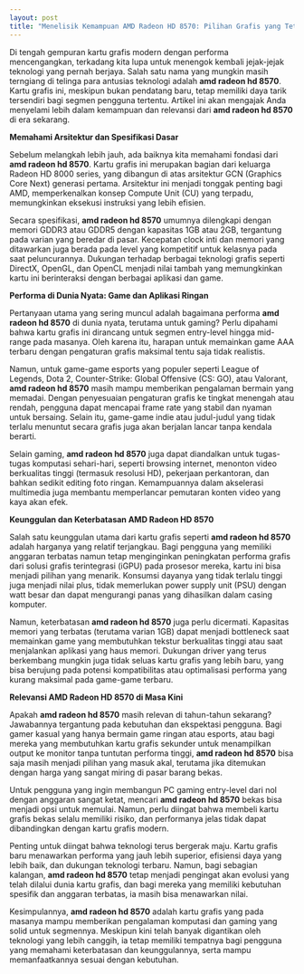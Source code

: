 ```yaml
---
layout: post
title: "Menelisik Kemampuan AMD Radeon HD 8570: Pilihan Grafis yang Tetap Relevan"
---
```


Di tengah gempuran kartu grafis modern dengan performa mencengangkan, terkadang kita lupa untuk menengok kembali jejak-jejak teknologi yang pernah berjaya. Salah satu nama yang mungkin masih terngiang di telinga para antusias teknologi adalah **amd radeon hd 8570**. Kartu grafis ini, meskipun bukan pendatang baru, tetap memiliki daya tarik tersendiri bagi segmen pengguna tertentu. Artikel ini akan mengajak Anda menyelami lebih dalam kemampuan dan relevansi dari **amd radeon hd 8570** di era sekarang.

**Memahami Arsitektur dan Spesifikasi Dasar**

Sebelum melangkah lebih jauh, ada baiknya kita memahami fondasi dari **amd radeon hd 8570**. Kartu grafis ini merupakan bagian dari keluarga Radeon HD 8000 series, yang dibangun di atas arsitektur GCN (Graphics Core Next) generasi pertama. Arsitektur ini menjadi tonggak penting bagi AMD, memperkenalkan konsep Compute Unit (CU) yang terpadu, memungkinkan eksekusi instruksi yang lebih efisien.

Secara spesifikasi, **amd radeon hd 8570** umumnya dilengkapi dengan memori GDDR3 atau GDDR5 dengan kapasitas 1GB atau 2GB, tergantung pada varian yang beredar di pasar. Kecepatan clock inti dan memori yang ditawarkan juga berada pada level yang kompetitif untuk kelasnya pada saat peluncurannya. Dukungan terhadap berbagai teknologi grafis seperti DirectX, OpenGL, dan OpenCL menjadi nilai tambah yang memungkinkan kartu ini berinteraksi dengan berbagai aplikasi dan game.

**Performa di Dunia Nyata: Game dan Aplikasi Ringan**

Pertanyaan utama yang sering muncul adalah bagaimana performa **amd radeon hd 8570** di dunia nyata, terutama untuk gaming? Perlu dipahami bahwa kartu grafis ini dirancang untuk segmen entry-level hingga mid-range pada masanya. Oleh karena itu, harapan untuk memainkan game AAA terbaru dengan pengaturan grafis maksimal tentu saja tidak realistis.

Namun, untuk game-game esports yang populer seperti League of Legends, Dota 2, Counter-Strike: Global Offensive (CS: GO), atau Valorant, **amd radeon hd 8570** masih mampu memberikan pengalaman bermain yang memadai. Dengan penyesuaian pengaturan grafis ke tingkat menengah atau rendah, pengguna dapat mencapai frame rate yang stabil dan nyaman untuk bersaing. Selain itu, game-game indie atau judul-judul yang tidak terlalu menuntut secara grafis juga akan berjalan lancar tanpa kendala berarti.

Selain gaming, **amd radeon hd 8570** juga dapat diandalkan untuk tugas-tugas komputasi sehari-hari, seperti browsing internet, menonton video berkualitas tinggi (termasuk resolusi HD), pekerjaan perkantoran, dan bahkan sedikit editing foto ringan. Kemampuannya dalam akselerasi multimedia juga membantu memperlancar pemutaran konten video yang kaya akan efek.

**Keunggulan dan Keterbatasan AMD Radeon HD 8570**

Salah satu keunggulan utama dari kartu grafis seperti **amd radeon hd 8570** adalah harganya yang relatif terjangkau. Bagi pengguna yang memiliki anggaran terbatas namun tetap menginginkan peningkatan performa grafis dari solusi grafis terintegrasi (iGPU) pada prosesor mereka, kartu ini bisa menjadi pilihan yang menarik. Konsumsi dayanya yang tidak terlalu tinggi juga menjadi nilai plus, tidak memerlukan power supply unit (PSU) dengan watt besar dan dapat mengurangi panas yang dihasilkan dalam casing komputer.

Namun, keterbatasan **amd radeon hd 8570** juga perlu dicermati. Kapasitas memori yang terbatas (terutama varian 1GB) dapat menjadi bottleneck saat memainkan game yang membutuhkan tekstur berkualitas tinggi atau saat menjalankan aplikasi yang haus memori. Dukungan driver yang terus berkembang mungkin juga tidak seluas kartu grafis yang lebih baru, yang bisa berujung pada potensi kompatibilitas atau optimalisasi performa yang kurang maksimal pada game-game terbaru.

**Relevansi AMD Radeon HD 8570 di Masa Kini**

Apakah **amd radeon hd 8570** masih relevan di tahun-tahun sekarang? Jawabannya tergantung pada kebutuhan dan ekspektasi pengguna. Bagi gamer kasual yang hanya bermain game ringan atau esports, atau bagi mereka yang membutuhkan kartu grafis sekunder untuk menampilkan output ke monitor tanpa tuntutan performa tinggi, **amd radeon hd 8570** bisa saja masih menjadi pilihan yang masuk akal, terutama jika ditemukan dengan harga yang sangat miring di pasar barang bekas.

Untuk pengguna yang ingin membangun PC gaming entry-level dari nol dengan anggaran sangat ketat, mencari **amd radeon hd 8570** bekas bisa menjadi opsi untuk memulai. Namun, perlu diingat bahwa membeli kartu grafis bekas selalu memiliki risiko, dan performanya jelas tidak dapat dibandingkan dengan kartu grafis modern.

Penting untuk diingat bahwa teknologi terus bergerak maju. Kartu grafis baru menawarkan performa yang jauh lebih superior, efisiensi daya yang lebih baik, dan dukungan teknologi terbaru. Namun, bagi sebagian kalangan, **amd radeon hd 8570** tetap menjadi pengingat akan evolusi yang telah dilalui dunia kartu grafis, dan bagi mereka yang memiliki kebutuhan spesifik dan anggaran terbatas, ia masih bisa menawarkan nilai.

Kesimpulannya, **amd radeon hd 8570** adalah kartu grafis yang pada masanya mampu memberikan pengalaman komputasi dan gaming yang solid untuk segmennya. Meskipun kini telah banyak digantikan oleh teknologi yang lebih canggih, ia tetap memiliki tempatnya bagi pengguna yang memahami keterbatasan dan keunggulannya, serta mampu memanfaatkannya sesuai dengan kebutuhan.
